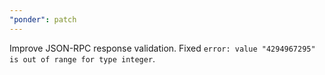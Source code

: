 ```yaml
---
"ponder": patch
---
```


Improve JSON-RPC response validation. Fixed `error: value "4294967295" is out of range for type integer`.
